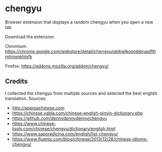 # chengyu
Browser extension that displays a random chengyu when you open a new tab

Download the extension:

Chromium: https://chrome.google.com/webstore/detail/chengyu/okjbgilkooojbbnagfllhmhimmkhlnfk

Firefox: https://addons.mozilla.org/addon/chengyu/

## Credits

I collected the chengyu from multiple sources and selected the best english translation.
Sources:

- http://approachinese.com
- https://chinese.yabla.com/chinese-english-pinyin-dictionary.php
- https://github.com/dennydennydenny/chengyu
- https://www.chinese-tools.com/chinese/chengyu/dictionary/english.html
- https://www.saporedicina.com/english/list-chengyu/
- https://www.fluentu.com/blog/chinese/2013/12/26/chinese-idioms-chengyu/
